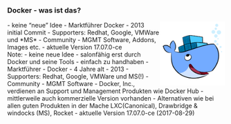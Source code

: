 ### <i class="fa fa-cube" aria-hidden="true"></i> Docker - was ist das?
<div style="text-align: left; float: left; width: 70%">
- <!-- .element: class="fragment" -->keine “neue” Idee
- <!-- .element: class="fragment" -->Marktführer Docker
 - <!-- .element: class="fragment" -->2013 initial Commit
- <!-- .element: class="fragment" -->Supporters: Redhat, Google, VMWare und *MS*
- <!-- .element: class="fragment" -->Community
- <!-- .element: class="fragment" -->MGMT Software, Addons, Images etc.
- <!-- .element: class="fragment" -->aktuelle Version 17.07.0-ce
</div>
<div style="text-align: right; float: right;  width: 30%">
    <img width="500px" src="/media/whale.png" style="border:none; background: none; box-shadow: none" />
</div>
Note:
- keine neue Idee
  - salonfähig erst durch Docker und seine Tools
  - einfach zu handhaben
- Marktführer - Docker
  - 4 Jahre alt
  - 2013  
- Supporters: Redhat, Google, VMWare und MS(!)
- Community
- MGMT Software
  - Docker, Inc., verdienen an Support und Management Produkten wie Docker Hub
  - mittlerweile auch kommerzielle Version vorhanden
  - Alternativen wie bei allen guten Produkten in der Mache LXC(Canonical), Drawbridge & windocks (MS), Rocket
- aktuelle Version 17.07.0-ce (2017-08-29)
